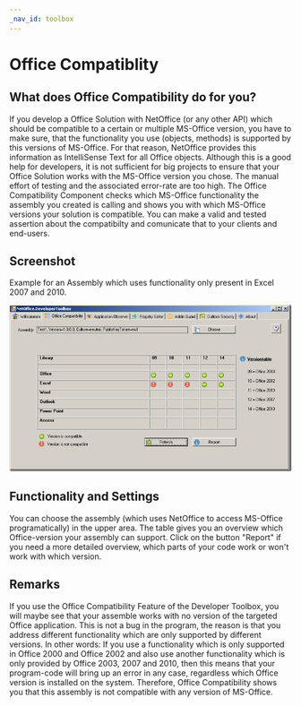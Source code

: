 ```yaml
---
_nav_id: toolbox
---
```


# Office Compatiblity

## What does Office Compatibility do for you?

If you develop a Office Solution with NetOffice (or any other API) which should
be compatible to a certain or multiple MS-Office version, you have to make sure,
that the functionality you use (objects, methods) is supported by this versions
of MS-Office.  For that reason, NetOffice provides this information as
IntelliSense Text for all Office objects.  Although this is a good help for
developers, it is not sufficient for big projects to ensure that your Office
Solution works with the MS-Office version you chose.  The manual effort of
testing and the associated error-rate are too high. The Office Compatibility
Component checks which MS-Office functionality the assembly you created is
calling and shows you with which MS-Office versions your solution is compatible.
You can make a valid and tested assertion about the compatibilty and comunicate
that to your clients and end-users.

## Screenshot

Example for an Assembly which uses functionality only present in Excel 2007 and
2010.

![Toolbox - Office Compatiblity](assets/OfficeCompatibility.png)

## Functionality and Settings

You can choose the assembly (which uses NetOffice to access MS-Office
programatically) in the upper area. The table gives you an overview which
Office-version your assembly can support. Click on the button "Report" if you
need a more detailed overview, which parts of your code work or won't work with
which version.

## Remarks

If you use the Office Compatibility Feature of the Developer Toolbox, you will
maybe see that your assemble works with no version of the targeted Office
application. This is not a bug in the program, the reason is that you address
different functionality which are only supported by different versions. In other
words: If you use a functionality which is only supported in Office 2000 and
Office 2002 and also use another functionality which is only provided by Office
2003, 2007 and 2010, then this means that your program-code will bring up an
error in any case, regardless which Office version is installed on the system.
Therefore, Office Compatibility shows you that this assembly is not compatible
with any version of MS-Office.
